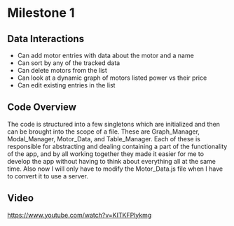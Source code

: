 # Milestone 1
## Data Interactions
- Can add motor entries with data about the motor and a name
- Can sort by any of the tracked data
- Can delete motors from the list
- Can look at a dynamic graph of motors listed power vs their price
- Can edit existing entries in the list
## Code Overview
The code is structured into a few singletons which are initialized and then can be brought into the scope of a file. These are Graph_Manager, Modal_Manager, Motor_Data, and Table_Manager. Each of these is responsible for abstracting and dealing containing a part of the functionality of the app, and by all working together they made it easier for me to develop the app without having to think about everything all at the same time. Also now I will only have to modify the Motor_Data.js file when I have to convert it to use a server.
## Video
https://www.youtube.com/watch?v=KITKFPlykmg